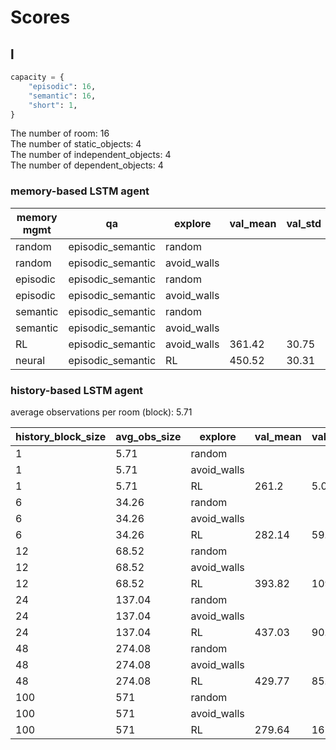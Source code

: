 # Scores

## l

```python
capacity = {
    "episodic": 16,
    "semantic": 16,
    "short": 1,
}
```

The number of room: 16\
The number of static_objects: 4\
The number of independent_objects: 4\
The number of dependent_objects: 4

### memory-based LSTM agent

| memory mgmt | qa                | explore     | val_mean | val_std | test_mean | test_std | num_params |
| ----------- | ----------------- | ----------- | -------- | ------- | --------- | -------- | ---------- |
| random      | episodic_semantic | random      |          |         | 211.26    | 9.17     |            |
| random      | episodic_semantic | avoid_walls |          |         | 258.51    | 6.79     |            |
| episodic    | episodic_semantic | random      |          |         | 105.78    | 3.20     |            |
| episodic    | episodic_semantic | avoid_walls |          |         | 148.32    | 1.62     |            |
| semantic    | episodic_semantic | random      |          |         | 117.68    | 2.57     |            |
| semantic    | episodic_semantic | avoid_walls |          |         | 147.16    | 5.71     |            |
| RL          | episodic_semantic | avoid_walls | 361.42   | 30.75   | 341.7     | 34.94    | 210,564    |
| neural      | episodic_semantic | RL          | 450.52   | 30.31   | 442.7     | 50.45    | 144,134    |

### history-based LSTM agent

average observations per room (block): 5.71

| history_block_size | avg_obs_size | explore     | val_mean | val_std | test_mean | test_std | num_params |
| ------------------ | ------------ | ----------- | -------- | ------- | --------- | -------- | ---------- |
| 1                  | 5.71         | random      |          |         | 55.8      | 26.46    |            |
| 1                  | 5.71         | avoid_walls |          |         | 62.0      | 20.24    |            |
| 1                  | 5.71         | RL          | 261.2    | 5.08    | 214.94    | 19.94    | 302,598    |
| 6                  | 34.26        | random      |          |         | 143.4     | 43.34    |            |
| 6                  | 34.26        | avoid_walls |          |         | 238.8     | 52.76    |            |
| 6                  | 34.26        | RL          | 282.14   | 59.24   | 309.62    | 63.30    | 302,598    |
| 12                 | 68.52        | random      |          |         | 207.6     | 54.04    |            |
| 12                 | 68.52        | avoid_walls |          |         | 239.8     | 106.87   |            |
| 12                 | 68.52        | RL          | 393.82   | 109.58  | 377.94    | 113.98   | 302,598    |
| 24                 | 137.04       | random      |          |         | 272.8     | 74.70    |            |
| 24                 | 137.04       | avoid_walls |          |         | 385.8     | 133.21   |            |
| 24                 | 137.04       | RL          | 437.03   | 90.85   | 396.43    | 87.84    | 302,598    |
| 48                 | 274.08       | random      |          |         | 361.0     | 103.62   |            |
| 48                 | 274.08       | avoid_walls |          |         | 474.8     | 59.63    |            |
| 48                 | 274.08       | RL          | 429.77   | 85.48   | 379.97    | 95.76    | 302,598    |
| 100                | 571          | random      |          |         | 417.6     | 143.32   |            |
| 100                | 571          | avoid_walls |          |         | 498.6     | 61.25    |            |
| 100                | 571          | RL          | 279.64   | 161.38  | 246.26    | 160.85   | 302,598    |
